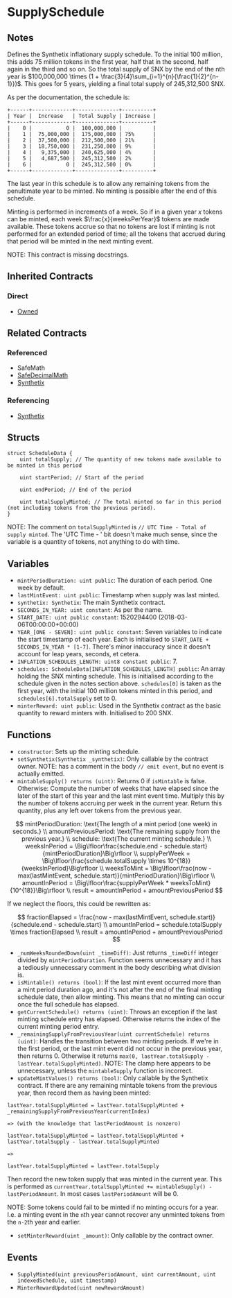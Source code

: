 # SupplySchedule

## Notes

Defines the Synthetix inflationary supply schedule. To the initial 100 million, this adds 75 million tokens in the first year, half that in the second, half again in the third and so on. So the total supply of SNX by the end of the nth year is $100,000,000 \times (1 + \frac{3}{4}\sum_{i=1}^{n}{\frac{1}{2}^{n-1}})$. This goes for 5 years,
yielding a final total supply of 245,312,500 SNX.

As per the documentation, the schedule is:

```text
+------+-------------+--------------+----------+
| Year |  Increase   | Total Supply | Increase |
+------+-------------+--------------+----------+
|    0 |           0 |  100,000,000 |          |
|    1 |  75,000,000 |  175,000,000 | 75%      |
|    2 |  37,500,000 |  212,500,000 | 21%      |
|    3 |  18,750,000 |  231,250,000 | 9%       |
|    4 |   9,375,000 |  240,625,000 | 4%       |
|    5 |   4,687,500 |  245,312,500 | 2%       |
|    6 |           0 |  245,312,500 | 0%       |
+------+-------------+--------------+----------+
```

The last year in this schedule is to allow any remaining tokens from the penultimate year to be minted. No minting is possible after the end of this schedule.

Minting is performed in increments of a week. So if in a given year $x$ tokens can be minted, each week $\frac{x}{weeksPerYear}$ tokens are made available. These tokens accrue so that no tokens are lost if minting is not performed for an extended period of time; all the tokens that accrued during that period will be minted in the next minting event.

NOTE: This contract is missing docstrings.

## Inherited Contracts

### Direct

* [Owned](Owned.md)

## Related Contracts

### Referenced

* SafeMath
* [SafeDecimalMath](SafeDecimalMath)
* [Synthetix](Synthetix.md)

### Referencing

* [Synthetix](Synthetix.md)

## Structs

```solidity
struct ScheduleData {
    uint totalSupply; // The quantity of new tokens made available to be minted in this period

    uint startPeriod; // Start of the period

    uint endPeriod; // End of the period

    uint totalSupplyMinted; // The total minted so far in this period (not including tokens from the previous period).
}
```

NOTE: The comment on `totalSupplyMinted` is `// UTC Time - Total of supply minted`. The 'UTC Time - ' bit doesn't make much sense, since the variable is a quantity of tokens, not anything to do with time.

## Variables

* `mintPeriodDuration: uint public`: The duration of each period. One week by default.
* `lastMintEvent: uint public`: Timestamp when supply was last minted.
* `synthetix: Synthetix`: The main Synthetix contract.
* `SECONDS_IN_YEAR: uint constant`: As per the name.
* `START_DATE: uint public constant`: 1520294400 (2018-03-06T00:00:00+00:00)
* `YEAR_[ONE - SEVEN]: uint public constant`: Seven variables to indicate the start timestamp of each year. Each is initialised to `START_DATE + SECONDS_IN_YEAR * [1-7]`. There's minor inaccuracy since it doesn't account for leap years, seconds, et cetera.
* `INFLATION_SCHEDULES_LENGTH: uint8 constant public`: 7.
* `schedules: ScheduleData[INFLATION_SCHEDULES_LENGTH] public`: An array holding the SNX minting schedule. This is initialised according to the schedule given in the notes section above. `schedules[0]` is taken as the first year, with the initial 100 million tokens minted in this period, and `schedules[6].totalSupply` set to 0.
* `minterReward: uint public`: Used in the Synthetix contract as the basic quantity to reward minters with. Initialised to 200 SNX.

## Functions

* `constructor`: Sets up the minting schedule.
* `setSynthetix(Synthetix _synthetix)`: Only callable by the contract owner. NOTE: has a comment in the body `// emit event`, but no event is actually emitted.
* `mintableSupply() returns (uint)`: Returns 0 if `isMintable` is false. Otherwise: Compute the number of weeks that have elapsed since the later of the start of this year and the last mint event time. Multiply this by the number of tokens accruing per week in the current year. Return this quantity, plus any left over tokens from the previous year.

$$
mintPeriodDuration: \text{The length of a mint period (one week) in seconds.} \\
amountPreviousPeriod: \text{The remaining supply from the previous year.} \\
schedule: \text{The current minting schedule.} \\
weeksInPeriod = \Big\lfloor\frac{schedule.end - schedule.start}{mintPeriodDuration}\Big\rfloor \\
supplyPerWeek = \Big\lfloor\frac{schedule.totalSupply \times 10^{18}}{weeksInPeriod}\Big\rfloor \\
weeksToMint = \Big\lfloor\frac{now - max(lastMintEvent, schedule.start)}{mintPeriodDuration}\Big\rfloor \\
amountInPeriod = \Big\lfloor\frac{supplyPerWeek * weeksToMint}{10^{18}}\Big\rfloor \\
result = amountInPeriod + amountPreviousPeriod
$$

If we neglect the floors, this could be rewritten as:

$$
fractionElapsed = \frac{now - max(lastMintEvent, schedule.start)}{schedule.end - schedule.start} \\
amountInPeriod = schedule.totalSupply \times fractionElapsed \\
result = amountInPeriod + amountPreviousPeriod
$$

* `_numWeeksRoundedDown(uint _timeDiff)`: Just returns `_timeDiff` integer divided by `mintPeriodDuration`. Function seems unnecessary and it has a tediously unnecessary comment in the body describing what division is.
* `isMintable() returns (bool)`: If the last mint event occurred more than a mint period duration ago, and it's not after the end of the final minting schedule date, then allow minting. This means that no minting can occur once the full schedule has elapsed.
* `getCurrentSchedule() returns (uint)`: Throws an exception if the last minting schedule entry has elapsed. Otherwise returns the index of the current minting period entry.
* `_remainingSupplyFromPreviousYear(uint currentSchedule) returns (uint)`: Handles the transition between two minting periods. If we're in the first period, or the last mint event did not occur in the previous year, then returns 0. Otherwise it returns `max(0, lastYear.totalSupply - lastYear.totalSupplyMinted)`. NOTE: The clamp here appears to be unnecessary, unless the `mintableSupply` function is incorrect.
* `updateMintValues() returns (bool)`: Only callable by the Synthetix contract. If there are any remaining mintable tokens from the previous year, then record them as having been minted:

```solidity
lastYear.totalSupplyMinted = lastYear.totalSupplyMinted + _remainingSupplyFromPreviousYear(currentIndex)

=> (with the knowledge that lastPeriodAmount is nonzero)

lastYear.totalSupplyMinted = lastYear.totalSupplyMinted + lastYear.totalSupply - lastYear.totalSupplyMinted

=>

lastYear.totalSupplyMinted = lastYear.totalSupply
```

Then record the new token supply that was minted in the current year. This is performed as `currentYear.totalSupplyMinted += mintableSupply() - lastPeriodAmount`. In most cases `lastPeriodAmount` will be 0.

NOTE: Some tokens could fail to be minted if no minting occurs for a year. I.e. a minting event in the `n`th year  cannot recover any unminted tokens from the `n-2`th year and earlier.

* `setMinterReward(uint _amount)`: Only callable by the contract owner.

## Events

* `SupplyMinted(uint previousPeriodAmount, uint currentAmount, uint indexedSchedule, uint timestamp)`
* `MinterRewardUpdated(uint newRewardAmount)`
